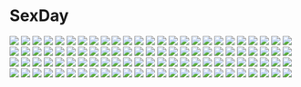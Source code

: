 # SexDay
![](https://konachan.com/image/96e083a12d67dc02680c30130c4eb1de/Konachan.com%20-%20183173%20clouds%20grass%20green_hair%20hatsune_miku%20long_hair%20planet%20rain%20rainbow%20robot%20skirt%20sky%20thighhighs%20tie%20twintails%20ul283%20umbrella%20vocaloid%20water.jpg)
![](https://konachan.com/image/d5b5c85b6f9517d2003b787a1a8a6c2b/Konachan.com%20-%2046037%20eyepatch%20gintama%20nopan%20sakurazawa_izumi%20yagyuu_kyuubei.jpg)
![](https://konachan.com/jpeg/6b6c5b49c0e0b8d31934f46a71719758/Konachan.com%20-%20215848%202girls%20black_hair%20flowers%20leaves%20long_hair%20makadamixa%20original%20red_eyes%20school_uniform%20shoujo_ai%20skirt%20thighhighs.jpg)
![](https://konachan.com/jpeg/f97a1d8f1be2020f3b7a37a31953a4dc/Konachan.com%20-%20177491%20blush%20brown_eyes%20brown_hair%20misaka_mikoto%20short_hair%20skirt%20socks%20to_aru_kagaku_no_railgun%20to_aru_majutsu_no_index%20vector%20watermark%20white.jpg)
![](https://konachan.com/jpeg/31104bd88bccf1a05cbc91c2eb9fdd8e/Konachan.com%20-%20260081%20anthropomorphism%20bikini%20breasts%20brown_eyes%20gray_hair%20kantai_collection%20long_hair%20murakumo_%28kancolle%29%20navel%20note_%28aoiro_clip%29%20swim_ring%20swimsuit.jpg)
![](https://konachan.com/image/b58c73fa4d639ccbaae7c568faebb7d7/Konachan.com%20-%20143770%20game_cg%20jpeg_artifacts%20tagme.jpg)
![](https://konachan.com/jpeg/62aff46a02ae28f741f80753de29b18b/Konachan.com%20-%20227340%20amasaka_takashi%20pantyhose%20sword%20thighhighs%20toujou_amane%20transparent%20unionism_quartet%20weapon.jpg)
![](https://konachan.com/image/372c4ecf35cc5700aaffd62363ffc581/Konachan.com%20-%20160425%20drag-on_dragoon%20nyarko%20purple_eyes%20white%20white_hair%20zero_%28drag-on_dragoon%29.jpg)
![](https://konachan.com/image/b69945773c502c4d58474ca438704b38/Konachan.com%20-%2048711%20panties%20shameimaru_aya%20touhou%20underwear.jpg)
![](https://konachan.com/image/a097dca0271217b90f3b82d92bb119a3/Konachan.com%20-%20137788%20accel_world%20kuro_yuki_hime%20nyantype.jpg)
![](https://konachan.com/image/c8ea822878d98ab86c1d1edb080966aa/Konachan.com%20-%20298089%20blush%20breasts%20brown_eyes%20brown_hair%20choker%20cleavage%20cropped%20drink%20food%20hat%20long_hair%20original%20teffish.jpg)
![](https://konachan.com/image/36d35c174ab13b2e1161021be11e1ea5/Konachan.com%20-%20266577%20all_male%20aqua_eyes%20barefoot%20blonde_hair%20bubbles%20dress%20hmniao%20kagamine_len%20male%20school_uniform%20short_hair%20trap%20vocaloid%20wings.jpg)
![](https://konachan.com/jpeg/2405496310046c784751ad662a7b0fc4/Konachan.com%20-%20191317%20blue_eyes%20breasts%20building%20chkuyomi%20cleavage%20closers%20fang%20gloves%20goggles%20group%20gun%20lee_seha%20long_hair%20male%20pink_hair%20seo_yuri%20skirt%20socks%20sword%20weapon.jpg)
![](https://konachan.com/jpeg/2cf99fe4d893b69c6568e3e8ec47c8f4/Konachan.com%20-%2058764%20hitec%20moemon%20pokemon%20weedle.jpg)
![](https://konachan.com/image/f2dc1a5886141e8b0ec3d94c4c1d29e3/Konachan.com%20-%2078480%20jpeg_artifacts%20katana%20mecha%20mobile_suit_gundam%20sword%20weapon.jpg)
![](https://konachan.com/jpeg/6528585c8184509e7ed50f1c95ca242e/Konachan.com%20-%20288905%20aqua_eyes%20ayuma_sayu%20blonde_hair%20blush%20bow%20campus%20cat_smile%20game_cg%20kujou_alice%20long_hair%20no_bra%20nopan%20open_shirt%20school_uniform%20thighhighs.jpg)
![](https://konachan.com/jpeg/46ab3205eb9afa944df4367966a7215d/Konachan.com%20-%20180564%20aoi_yui%20blue_eyes%20blush%20breasts%20dengeki_hime%20logo%20long_hair%20nipples%20no_bra%20open_shirt%20panties%20purple_hair%20scan%20socks%20spread_legs%20underwear.jpg)
![](https://konachan.com/jpeg/6c3452191e3c4c30d85445d79ac26d30/Konachan.com%20-%20230150%20ameto_yuki%20ass%20blush%20bow%20brown_hair%20dress%20game_cg%20green_eyes%20kneehighs%20lolita_fashion%20long_hair%20panties%20ponytail%20ribbons%20sweet%26tea%20underwear%20wristwear.jpg)
![](https://konachan.com/jpeg/80ac8af43aca691a19dc7ffaa18c294f/Konachan.com%20-%20282347%20blonde_hair%20blue_eyes%20breasts%20cake%20catherine%20clouds%20dahl_lange%20dress%20food%20headdress%20see_through%20sky%20tiara%20twintails%20wedding_attire.jpg)
![](https://konachan.com/image/91948841c5941cf4317342866de82174/Konachan.com%20-%20302064%20bed%20eromanga-sensei%20gray_hair%20itou_%28onsoku_tassha%29%20izumi_sagiri%20loli%20long_hair%20teddy_bear%20waifu2x.jpg)
![](https://konachan.com/jpeg/30179be12897e19f962fe8642fd1a233/Konachan.com%20-%20134632%20arishima_alice%20black_hair%20censored%20cura%20game_cg%20lose%20monobeno%20nipples%20short_hair.jpg)
![](https://konachan.com/image/76ce38870e2a8339cb90019d99e434aa/Konachan.com%20-%20222083%20bou_nin%20building%20flowers%20grass%20monochrome%20original%20scenic%20short_hair%20staff%20stockings%20tree%20water.jpg)
![](https://konachan.com/jpeg/e4b3249eb89c1ffa404a67b4caaf827e/Konachan.com%20-%208830%20hiiragi_kagami%20lucky_star%20purple%20school_uniform%20stars.jpg)
![](https://konachan.com/image/e604e81a2aabd51a9c85146a7c9a7cf0/Konachan.com%20-%20301002%20aqua_eyes%20aqua_hair%20barefoot%20blue_eyes%20blush%20breasts%20cleavage%20group%20hatsune_miku%20mask%20twintails%20vocaloid%20wokada.jpg)
![](https://konachan.com/image/6d23062ce99d2f0c390e408ef2f38352/Konachan.com%20-%2034021%20alucard%20gun%20hellsing%20weapon.gif)
![](https://konachan.com/jpeg/7019fa72f83d6f99cf9016593cd5d1cf/Konachan.com%20-%20181957%20amakura%20breasts%20cleavage%20dress%20game_cg%20nishinomiya_yuuri%20purple_hair%20root_nuko%20short_hair%20umisora_no_fragments.jpg)
![](https://konachan.com/image/7584a056e1b1831fc83a5c3a506cecce/Konachan.com%20-%20262328%20animal_ears%20breasts%20catgirl%20hinata_channel%20nanase_akira_%28iiiostiii%29%20nekomiya_hinata%20nipples%20thighhighs.jpg)
![](https://konachan.com/image/879ed06de02d71141a846ac173643fff/Konachan.com%20-%20287847%20anza_tomo%20bed%20blonde_hair%20blue_eyes%20breasts%20fate_grand_order%20fate_%28series%29%20glasses%20jeanne_d%27arc_%28fate%29%20long_hair%20ponytail%20sideboob%20skintight%20swimsuit.jpg)
![](https://konachan.com/jpeg/0519b2312fb976730fb9bab270fe11d9/Konachan.com%20-%20296491%20ass%20blush%20bow%20breasts%20brown_hair%20choker%20fang%20long_hair%20no_bra%20nopan%20original%20pan_%28mimi%29%20purple_eyes%20shirt_lift%20tears%20twintails%20waifu2x.jpg)
![](https://konachan.com/image/8b00d5534c149269310c372c0638a437/Konachan.com%20-%2037727%20cc%20code_geass%20signed%20vector.jpg)
![](https://konachan.com/image/a09d3db873b074196b9dda4b1a9dc0ef/Konachan.com%20-%2065693%20aqua_eyes%20blonde_hair%20christmas%20elbow_gloves%20gloves%20long_hair%20natsumiya_yuzu%20ribbons%20school_swimsuit%20shiina_mafuyu%20swimsuit%20thighhighs.jpg)
![](https://konachan.com/image/65f020b0087a2b84cb4cfd7c38a2387c/Konachan.com%20-%2044313%20blue_eyes%20headband%20long_hair%20megurine_luka%20onineko%20orange%20pink_hair%20thighhighs%20vocaloid.jpg)
![](https://konachan.com/image/b42455c64cbcedae18f273b9b7cc8467/Konachan.com%20-%20178323%20animal_ears%20breasts%20brown_hair%20catgirl%20cleavage%20fujy%20green_eyes%20idolmaster%20maekawa_miku%20microphone%20ponytail%20tail%20thighhighs%20wink%20wristwear.jpg)
![](https://konachan.com/jpeg/5f35f7b74e9bee353ca39bf51bf6c397/Konachan.com%20-%20276649%20blonde_hair%20blush%20breasts%20brown_eyes%20cum%20dark_skin%20gloves%20handjob%20long_hair%20navel%20nipples%20penis%20pussy%20sex%20shirt_lift%20thighhighs%20uncensored%20wink.jpg)
![](https://konachan.com/jpeg/30fad3bbc4743a548e227965c0ecfd7f/Konachan.com%20-%20285187%20brown_eyes%20brown_hair%20hibike%21_euphonium%20oumae_kumiko%20poligon046%20school_uniform%20short_hair.jpg)
![](https://konachan.com/jpeg/0cbc4e8ee2eb7c3a78491afb8d80dd9b/Konachan.com%20-%20233387%20abe_nana%20hoshimoriuta%20idolmaster%20idolmaster_cinderella_girls%20idolmaster_cinderella_girls_starlight_stage%20takagaki_kaede.jpg)
![](https://konachan.com/jpeg/4f99e19d4ebe6e87fa381b8e7d5cd038/Konachan.com%20-%20251080%20animal_ears%20barefoot%20bed%20blush%20breasts%20catgirl%20hat%20long_hair%20nipples%20no_bra%20original%20panties%20purple_hair%20pussy_juice%20tail%20underwear%20wet.jpg)
![](https://konachan.com/image/901d2cb349f66d36d88f990646424fef/Konachan.com%20-%2043776%20ass%20bed%20blush%20fue%20kino_kyouka%20panties%20pink_hair%20rococoworks%20short_hair%20striped_panties%20underwear%20volume7%20yellow_eyes.jpg)
![](https://konachan.com/jpeg/042d204b1568bc85ab50b57efadd1de6/Konachan.com%20-%20280625%20aoi_chizuru%20blush%20breasts%20brown_eyes%20brown_hair%20close%20fang%20nipples%20no_bra%20open_shirt%20original%20school_uniform%20shirt%20short_hair%20skirt%20waifu2x.jpg)
![](https://konachan.com/jpeg/fff877ecfe12f5903112f72909b7828f/Konachan.com%20-%20297661%20aoyama_sumika%20coffee-kizoku%20cropped%20mele_retanagua%20original%20scan%20shiramine_rika.jpg)
![](https://konachan.com/image/23ccd61368964254009b57bd94487e8f/Konachan.com%20-%20250748%202girls%20building%20grass%20hat%20idolmaster%20park%20rain%20scenic%20shade%20shiragiku_hotaru%20tagme_%28artist%29%20takafuji_kako%20tree%20umbrella%20water.jpg)
![](https://konachan.com/image/ba8fa236c0e25595d4e2c465c7225bb2/Konachan.com%20-%2068286%20blonde_hair%20blue_eyes%20oohoshi_awai%20saki%20white.jpg)
![](https://konachan.com/jpeg/dc41705149e0d4a0e49f4c24fb352082/Konachan.com%20-%20151789%20bloomers%20blush%20breasts%20censored%20cube%20game_cg%20gym_uniform%20kanekiyo_miwa%20kurano_mikoto%20nipples%20no_bra%20orange_hair%20ponytail%20pussy%20spread_legs%20wet.jpg)
![](https://konachan.com/image/bdcca6d61b8e166d5edfea1af85af3b3/Konachan.com%20-%20103604%20a_channel%20ichii_tooru%20momoki_run%20nishi_yuuko%20nyantype%20scan%20school_uniform%20tennoji_nagisa%20thighhighs.jpg)
![](https://konachan.com/image/ce7e4fbff76df613ff50a15dcfb8d981/Konachan.com%20-%2082665%20bra%20breasts%20cleavage%20hatsune_miku%20long_hair%20open_shirt%20pompier%20twintails%20underwear%20vocaloid.jpg)
![](https://konachan.com/image/1c6dcf0cc03217d89bd02836e1c5b139/Konachan.com%20-%20109785%20aragaki_ayase%20gokou_ruri%20kousaka_kirino%20makishima_saori%20ore_no_imouto_ga_konna_ni_kawaii_wake_ga_nai%20tamura_manami%20valentine.jpg)
![](https://konachan.com/jpeg/7314d4ca6d62577e9b08f624e870b11d/Konachan.com%20-%20280112%202girls%20bicolored_eyes%20bikini%20clouds%20konohana_lucia%20long_hair%20nakatsu_shizuru%20rewrite%20sky%20swimsuit%20tagame_%28tagamecat%29%20topless%20tree%20twintails%20water.jpg)
![](https://konachan.com/jpeg/b17746baa2a964409b9415ee6d50dddd/Konachan.com%20-%20164249%20amaimon%20ao_no_exorcist%20blue_eyes%20close%20tagme%20vector.jpg)
![](https://konachan.com/jpeg/3a4be5f37cf43ce419074271b52ec2d6/Konachan.com%20-%20178181%20alice_margatroid%20blonde_hair%20daiquiri%20drink%20green_eyes%20touhou.jpg)
![](https://konachan.com/image/a20fd6db7a9da54e9e6980594b676e75/Konachan.com%20-%20117658%20aqua_hair%20blue_eyes%20flowers%20hatsune_miku%20headphones%20long_hair%20miwa_shirow%20ribbons%20rose%20skirt%20twintails%20vector%20vocaloid%20white.jpg)
![](https://konachan.com/image/ebdade6814c059ec92eee11bb960e36c/Konachan.com%20-%2029607%20fate_hollow_ataraxia%20fate_%28series%29%20fate_stay_night.jpg)
![](https://konachan.com/jpeg/c4c718b443ff16ae5a3361c96793fb7d/Konachan.com%20-%20158336%20armor%20brown_hair%20dress%20fukai_ryousuke%20gray_hair%20horns%20long_hair%20original%20pink_hair%20pixiv_fantasia%20pointed_ears%20short_hair%20spear%20sword%20weapon.jpg)
![](https://konachan.com/image/5efad8a3600581e05c341e3617df2de4/Konachan.com%20-%20104062%20clouds%20dress%20hat%20kirisame_marisa%20kumoi_ichirin%20sky%20takanashi_ho%20touhou%20unzan%20witch.jpg)
![](https://konachan.com/image/74693e613188f118ba995e21baaf88f6/Konachan.com%20-%20202906%20akabeisoft2%20alpha_%28alpha91%29%20boku_no_hitori_sensou%20inuduca_rumi%20katana%20long_hair%20no_bra%20ponytail%20school_uniform%20sword%20torn_clothes%20underboob%20weapon.jpg)
![](https://konachan.com/image/f57ebc6eeef1baeb668a9946f7850785/Konachan.com%20-%20284195%20blonde_hair%20breasts%20cleavage%20dress%20elbow_gloves%20flowers%20garter%20gloves%20gradient%20green_eyes%20headdress%20petals%20ribbons%20rose%20short_hair%20water.jpg)
![](https://konachan.com/image/d8aa30f4d32f02383a3f24930e2a0859/Konachan.com%20-%2041928%20houden_eizou.jpg)
![](https://konachan.com/image/16b244e99c82e3417a7026df10392013/Konachan.com%20-%2011269%20tagme.jpg)
![](https://konachan.com/jpeg/af42a6ba8250c2009ad0ccd3bf177ad5/Konachan.com%20-%20295154%20aqua_eyes%20blonde_hair%20blush%20fate_%28series%29%20long_hair%20nipples%20nude%20penis%20pussy%20reines_el-melloi_archisorte%20sex%20shefu%20uncensored.jpg)
![](https://konachan.com/image/549b403cd36e730ef17cff5b7772a4f0/Konachan.com%20-%20305004%202girls%20aqua_eyes%20ass%20blush%20breasts%20butterfly%20cropped%20garter%20horns%20katana%20long_hair%20nude%20pink_hair%20pussy%20realistic%20sword%20thighhighs%20uncensored%20weapon.jpg)
![](https://konachan.com/image/30ae41067ca431879ae05e50364e97c9/Konachan.com%20-%20170669%202girls%20blonde_hair%20chibi%20crossover%20headphones%20hoodie%20kneehighs%20long_hair%20minecraft%20nekoita%20purple_hair%20skirt%20sky%20stars%20tears%20vocaloid%20voiceroid.jpg)
![](https://konachan.com/jpeg/c97924ec8cb949a1609623ae91d0eaf8/Konachan.com%20-%20131823%20asayama_rui%20collar%20game_cg%20kiss%20makita_maki%20male%20navel%20night%20shinigami_no_testament%20vivi_alhazerd.jpg)
![](https://konachan.com/jpeg/ec6f5498ae69a178835a7575fb6b6d01/Konachan.com%20-%2086973%202girls%20autumn%20blue_eyes%20original%20pink_hair%20ribbons%20school_uniform.jpg)
![](https://konachan.com/image/79152432ddbef8a21f2b8c6538e3c021/Konachan.com%20-%2037738%20gun_x_sword%20wendy_garrett.jpg)
![](https://konachan.com/jpeg/ebfe8450bd578fbac8e73abc2f9408b7/Konachan.com%20-%20221631%20brown_hair%20camera%20drink%20food%20kneehighs%20original%20scan%20school_uniform%20shrine%20train%20tree%20vania600.jpg)
![](https://konachan.com/jpeg/855703287a70746b296884d8caed9ed5/Konachan.com%20-%2071759%20kagamine_len%20kagamine_rin%20male%20vocaloid.jpg)
![](https://konachan.com/image/6d856ff64d98d433e3b2d3679a6a6cb8/Konachan.com%20-%2033659%20jingai_makyou%20tagme.jpg)
![](https://konachan.com/jpeg/7a7d9b01875921ebdef2b643b5cb94bc/Konachan.com%20-%20289297%20ayakashi_kyoushuutan%20black_hair%20blue_eyes%20blush%20cura%20japanese_clothes%20kimono%20yuki_%28ayakashi_kyoushuutan%29.jpg)
![](https://konachan.com/image/cbe7a1461892170891077b0241d1200e/Konachan.com%20-%2014552%20ball%20kobayashi_yuji%20sport%20tagme%20volleyball.jpg)
![](https://konachan.com/image/b694f22e0d52e18104a40f721645c1e0/Konachan.com%20-%2012715%20carnelian.jpg)
![](https://konachan.com/jpeg/68d7d4cf3bb93da7cfcafefc1746bd07/Konachan.com%20-%20184065%20bra%20ensemble_%28company%29%20game_cg%20golden_marriage%20hayakawa_harui%20kasugano_yukariko%20nipples%20panties%20pantyhose%20underwear%20white.jpg)
![](https://konachan.com/jpeg/a30e8ed1da59fb888b9ea34d41c2cdde/Konachan.com%20-%2020760%20fujiyoshi_harumi%20fuura_kafuka%20japanese_clothes%20kimono%20kimura_kaere%20otonashi_meru%20sayonara_zetsubou_sensei%20tsunetsuki_matoi.jpg)
![](https://konachan.com/image/7a000cd1c5cb4c865cc5a1df79ac9c25/Konachan.com%20-%20198060%20anal%20ass%20barefoot%20blush%20breasts%20collar%20kiss%20long_hair%20male%20nipples%20nude%20original%20panties%20penis%20pink_hair%20pussy%20sex%20tail%20underwear%20vibrator%20yurorin.jpg)
![](https://konachan.com/jpeg/ee72ce9854bce78f51fb723fd95de2fa/Konachan.com%20-%20230317%202girls%20aqua_eyes%20ass%20bodysuit%20breasts%20brown_hair%20headband%20long_hair%20navel%20nian%20panties%20ponytail%20short_hair%20thighhighs%20towel%20underwear%20white.jpg)
![](https://konachan.com/image/185b9d81a70b3f3caa175be8373d7bc0/Konachan.com%20-%20292457%202girls%20bikini%20blush%20braids%20breasts%20catgirl%20cleavage%20drink%20gloves%20green_eyes%20long_hair%20navel%20swimsuit%20tail%20thighhighs%20white_hair%20yellow_eyes.jpg)
![](https://konachan.com/image/6d948fa77df91d2be9bc06414b96a061/Konachan.com%20-%20132878%20idolmaster%20kisaragi_chihaya.jpg)
![](https://konachan.com/image/98a8c85efb7b25da47a86532ccf6e6bf/Konachan.com%20-%2044670%20amane_misa%20death_note.jpg)
![](https://konachan.com/image/8b40b0122a2cf1edc8cad020decd0d9f/Konachan.com%20-%20202953%20breasts%20choker%20cleavage%20garter_belt%20long_hair%20original%20panties%20rain%20red_eyes%20skirt%20skirt_lift%20stockings%20thighhighs%20twintails%20underwear%20water.jpg)
![](https://konachan.com/image/ae4e1a407ca01e69d7961b2f600aebc9/Konachan.com%20-%20167174%207th_dragon%20amatsukiryoyu%20blue_eyes%20blue_hair%20cross%20dress%20hatsune_miku%20long_hair%20miku_append%20sakura_miku%20thighhighs%20torii%20twintails%20vocaloid%20yuki_miku.jpg)
![](https://konachan.com/image/8e829c119dfcbce8a5016e67d975ddfb/Konachan.com%20-%20104032%20aliasing%20animal_ears%20blonde_hair%20bunny_ears%20bunnygirl%20nopan%20pussy%20red_eyes%20sukage%20tagme%20thighhighs%20underboob.jpg)
![](https://konachan.com/jpeg/efccbcadee8f7f27e8e59f1dff48a305/Konachan.com%20-%20213150%20animal_ears%20bellabow%20forest%20gray_hair%20hat%20inubashiri_momiji%20japanese_clothes%20red_eyes%20short_hair%20sword%20touhou%20tree%20weapon%20wolfgirl.jpg)
![](https://konachan.com/image/2fa0e5f5a6fe0775e48c02e6c5918768/Konachan.com%20-%20151070%20anal%20ass%20bikini%20breasts%20cleavage%20k-on%21%20kotobuki_tsumugi%20masturbation%20sekihan%20swimsuit%20uncensored%20vibrator.jpg)
![](https://konachan.com/image/fb9629f119f9c85e4447f951dde3276e/Konachan.com%20-%20119337%20hao_%28patinnko%29%20mawaru_penguindrum%20nopan%20panties%20takakura_himari%20underwear.jpg)
![](https://konachan.com/image/8a0c519a5cab967c32f45240b6956a85/Konachan.com%20-%2036022%20blue_hair%20book%20computer%20izumi_konata%20lucky_star%20panties%20sakura_sora%20underwear.jpg)
![](https://konachan.com/jpeg/edb21a42aff5afe079e53e5698afc82e/Konachan.com%20-%20278806%20blush%20breasts%20choker%20dress%20gloves%20group%20horns%20navel%20original%20pink_eyes%20pink_hair%20ponytail%20red_eyes%20ribbons%20scan%20skirt%20sword%20tail%20weapon%20wings.jpg)
![](https://konachan.com/image/26920a838b6e1ec3a348571ce5e61fb3/Konachan.com%20-%20150314%20hatsune_miku%20hoshiyui_tsukino%20vocaloid.jpg)
![](https://konachan.com/jpeg/1cf4c1482738d3bf5f585de5bff3f430/Konachan.com%20-%2050979%20akiyama_mio%20k-on%21%20polychromatic%20transparent%20vector.jpg)
![](https://konachan.com/jpeg/c68e6c36baf6a17e0fefe30ef8ed71c6/Konachan.com%20-%20226888%20apron%20blonde_hair%20clouds%20dress%20elbow_gloves%20flowers%20gloves%20grass%20hat%20kana_anaberal%20leaves%20orange_eyes%20petals%20short_hair%20sisterakuma%20sky%20socks%20touhou.jpg)
![](https://konachan.com/image/70060281b3d704118c7066ab68268f2c/Konachan.com%20-%2043208%20aisaka_taiga%20brown_eyes%20brown_hair%20long_hair%20toradora.jpg)
![](https://konachan.com/image/a59e3582cf3cbbae1b789b74429ea7c3/Konachan.com%20-%205573%20louise_fran%C3%A7oise_le_blanc_de_la_valli%C3%A8re%20onsen%20zero_no_tsukaima.jpg)
![](https://konachan.com/image/9e0f4327983c25f00a930f56e1ef498e/Konachan.com%20-%20254960%20book%20boots%20flowers%20hat%20original%20rose%20tagme_%28artist%29%20witch%20witch_hat.jpg)
![](https://konachan.com/jpeg/2159875ab62d4405c5589aa7f7555b07/Konachan.com%20-%2062111%20close%20kuchinashi%20needless.jpg)
![](https://konachan.com/image/3c8a73c0e11fd157d89872be37a04655/Konachan.com%20-%20174166%202girls%20akiyama_mio%20animal_ears%20black_hair%20blue_eyes%20blush%20breasts%20brown_eyes%20cum%20k-on%21%20long_hair%20nakano_azusa%20nipples%20paizuri%20shiromomo.jpg)
![](https://konachan.com/jpeg/451ae03ad50ca21fa8fcaf8bf58fff5c/Konachan.com%20-%20283675%20ass%20blush%20cameltoe%20close%20cropped%20demon%20fang%20kedama_milk%20loli%20long_hair%20original%20panties%20pink_hair%20purple_eyes%20succubus%20tail%20topless%20underwear.jpg)
![](https://konachan.com/image/0d685685ed73d77888811c8ba6f188e4/Konachan.com%20-%2073351%20gundam_seed%20gundam_seed_destiny%20mobile_suit_gundam%20tagme.jpg)
![](https://konachan.com/jpeg/6f4265f568d424621abcbb1dd29e2001/Konachan.com%20-%20113990%202girls%20animal_ears%20blonde_hair%20chibi%20foxgirl%20gray_hair%20original%20reku%20sanbi_%28character%29%20shiroko_%28character%29%20tail%20white.jpg)
![](https://konachan.com/jpeg/c75f284bf7f85c1f9ceb43c5bb195a27/Konachan.com%20-%20286097%20bikini_top%20black_hair%20fang%20gun%20headband%20ihobus%20long_hair%20original%20pointed_ears%20shorts%20weapon%20wristwear%20yellow_eyes.jpg)
![](https://konachan.com/jpeg/817bbbd97dd57426854481942cd57df4/Konachan.com%20-%20213240%20animal_ears%20brown_eyes%20brown_hair%20building%20car%20dark%20dreadtie%20foxgirl%20original%20scenic%20short_hair%20signed%20sunset%20tail%20tree.jpg)
![](https://konachan.com/image/b9c430abc9fc2f09a7620b2242f0cec7/Konachan.com%20-%20195497%20brown_eyes%20brown_hair%20close%20kentaurosu%20original%20scarf%20school_uniform.jpg)
![](https://konachan.com/jpeg/0aa6271c77b2374c62152103a4c8818a/Konachan.com%20-%2056886%20blush%20breasts%20lala_satalin_deviluke%20nipples%20nude%20pussy%20to_love_ru%20uncensored%20zoom_layer.jpg)
![](https://konachan.com/jpeg/6be0c827afd4d98a4abe9b723e8a2598/Konachan.com%20-%20107741%20armor%20brown_hair%20komori_kei%20reina_f._avery%20walkure_romanze.jpg)
